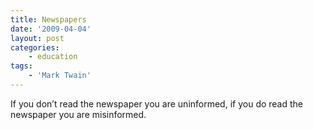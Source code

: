 ```yaml
---
title: Newspapers
date: '2009-04-04'
layout: post
categories:
    - education
tags:
    - 'Mark Twain'
---
```


If you don’t read the newspaper you are uninformed, if you do read the newspaper you are misinformed.